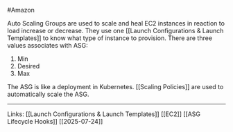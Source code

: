 #Amazon 

Auto Scaling Groups are used to scale and heal EC2 instances in reaction to load increase or decrease. They use one [[Launch Configurations & Launch Templates]] to know what type of instance to provision. There are three values associates with ASG: 

1. Min
2. Desired
3. Max

The ASG is like a deployment in Kubernetes. 
[[Scaling Policies]] are used to automatically scale the ASG. 

---
Links:
[[Launch Configurations & Launch Templates]]
[[EC2]]
[[ASG Lifecycle Hooks]]
[[2025-07-24]]
